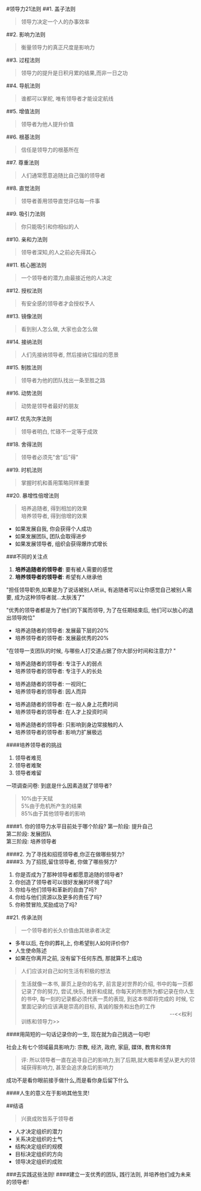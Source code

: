 #领导力21法则
##1. 盖子法则
> 领导力决定一个人的办事效率

##2. 影响力法则
> 衡量领导力的真正尺度是影响力 

##3. 过程法则
> 领导力的提升是日积月累的结果,而非一日之功

##4. 导航法则
> 谁都可以掌舵, 唯有领导者才能设定航线 

##5. 增值法则
> 领导者为他人提升价值  

##6. 根基法则
> 信任是领导力的根基所在 

##7. 尊重法则
> 人们通常愿意追随比自己强的领导者 

##8. 直觉法则
> 领导者善用领导直觉评估每一件事  

##9. 吸引力法则  
> 你只能吸引和你相似的人

##10. 亲和力法则
> 领导者深知,的人之前必先得其心  

##11. 核心圈法则
> 一个领导者的潜力,由最接近他的人决定  

##12. 授权法则
> 有安全感的领导者才会授权予人

##13. 镜像法则
> 看到别人怎么做, 大家也会怎么做  

##14. 接纳法则  
> 人们先接纳领导者, 然后接纳它描绘的愿景  

##15. 制胜法则  
> 领导者为他的团队找出一条至胜之路  

##16. 动势法则  
> 动势是领导者最好的朋友  

##17. 优先次序法则  
> 领导者明白, 忙碌不一定等于成效  

##18. 舍得法则  
> 领导者必须先"舍"后"得"

##19. 时机法则  
> 掌握时机和善用策略同样重要  

##20. 暴增性倍增法则  
> 培养追随者, 得到相加的效果  
> 培养领导者, 得到倍增的效果  

* 如果发展自我, 你会获得个人成功
* 如果发展团队, 团队会取得进步
* 如果发展领导者, 组织会获得爆炸式增长  

###不同的关注点

1. **培养追随者的领导者**: 要有被人需要的感觉  
2. **培养领导者的领导者**: 希望有人继承他  

"担任领导职务,如果是为了说话被别人听从, 有追随者可以让你感觉自己被别人需要, 成为这种领导者就...太肤浅了"

"优秀的领导者都是为了他们的下属而领导, 为了在任期结束后, 他们可以放心的退出领导岗位"  

- 培养追随者的领导者: 发展最下层的20%  
- 培养领导者的领导者: 发展最优秀的20%  

"在领导一支团队的时候, 与哪些人打交道占据了你大部分时间和注意力? "

- 培养追随者的领导者: 专注于人的弱点  
- 培养领导者的领导者: 专注于人的长处  

> 

- 培养追随者的领导者: 一视同仁  
- 培养领导者的领导者: 因人而异  
>
- 培养追随者的领导者: 在一般人身上花费时间
- 培养领导者的领导者: 在人才上投资时间  
> 
- 培养追随者的领导者: 只影响到身边常接触的人
- 培养领导者的领导者: 影响力扩展极远  

####培养领导者的挑战
1. 领导者难觅
2. 领导者难聚  
3. 领导者难留  

一项调查问卷: 到底是什么因素造就了领导者?  
> 10%由于天赋  
> 5%由于危机所产生的结果  
> 85%由于其他领导者的影响  

####1. 你的领导力水平目前处于哪个阶段?
第一阶段: 提升自己  
第二阶段: 发展团队  
第三阶段: 培养领导者  
  
####2. 为了寻找和招揽领导者,你正在做哪些努力?  
####3. 为了招揽,留住领导者, 你做了哪些努力?  
1. 你是否成为了那种领导者都愿意追随的领导者?
2. 你创造了领导者可以很好发展的环境了吗?
3. 你给与他们领导和革新的自由了吗?
4. 你给与他们资源以及更多的责任了吗?
5. 你称赞冒险,奖励成功了吗?  



##21. 传承法则
> 一个领导者的长久价值由其继承者决定  

* 多年以后, 在你的葬礼上, 你希望别人如何评价你?
* 人生使命陈述  
* 如果在你离开之前, 没有留下任何东西, 那就算不上成功

> 人们应该对自己如何生活有积极的想法  

> 生活就像一本书, 扉页上是你的名字, 前言是对世界的介绍, 书中的每一页都记录了你的努力, 尝试,快乐,
挫折和成就, 你每天的所思所为都记录在你人生的书中, 每一刻的记录都必须代表一贯的表现, 到这本书即将完成的
时候, 它里面记录的应该满是崇高的目标, 真诚的服务和出色的工作  
 &emsp;&emsp;&emsp;&emsp;&emsp;&emsp;&emsp;&emsp;&emsp;&emsp;&emsp;&emsp;&emsp;&emsp;&emsp;&emsp;&emsp;&emsp;&emsp;&emsp;&emsp;&emsp;&emsp;&emsp;&emsp;&emsp;&emsp;             &emsp;--<<权利训练和领导力>>

####用简短的一句话记录你的一生, 现在就为自己挑选一句吧!

社会上有七个领域最具影响力: 宗教, 经济, 政府, 家庭, 媒体, 教育和体育  
> 评: 所以领导者一直在追寻自己的影响力,到了后期,就大概率希望从更大的领域获得影响力,
甚至会追求身后的影响力

成功不是看你眼前接手做什么,而是看你身后留下什么  

####人生的意义在于影响其他生灵! 

##结语 
> 兴衰成败皆系于领导者  

* 人才决定组织的潜力
* 关系决定组织的士气  
* 结构决定组织的规模  
* 目标决定组织的方向 
* 领导决定组织的成败  

###去实践这些法则!
####建立一支优秀的团队, 践行法则, 并培养他们成为未来的领导者!